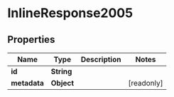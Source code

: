

# InlineResponse2005


## Properties

Name | Type | Description | Notes
------------ | ------------- | ------------- | -------------
**id** | **String** |  | 
**metadata** | **Object** |  |  [readonly]



